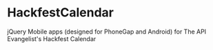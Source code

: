 HackfestCalendar
================

jQuery Mobile apps (designed for PhoneGap and Android) for The API Evangelist's Hackfest Calendar